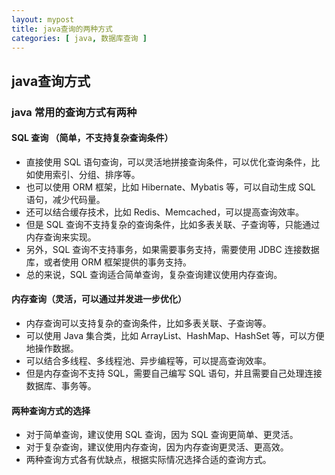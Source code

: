 ```yaml
---
layout: mypost
title: java查询的两种方式
categories: [ java, 数据库查询 ]
---
```


## java查询方式

### java 常用的查询方式有两种

#### SQL 查询 （简单，不支持复杂查询条件）

- 直接使用 SQL 语句查询，可以灵活地拼接查询条件，可以优化查询条件，比如使用索引、分组、排序等。
- 也可以使用 ORM 框架，比如 Hibernate、Mybatis 等，可以自动生成 SQL 语句，减少代码量。
- 还可以结合缓存技术，比如 Redis、Memcached，可以提高查询效率。
- 但是 SQL 查询不支持复杂的查询条件，比如多表关联、子查询等，只能通过内存查询来实现。
- 另外，SQL 查询不支持事务，如果需要事务支持，需要使用 JDBC 连接数据库，或者使用 ORM 框架提供的事务支持。
- 总的来说，SQL 查询适合简单查询，复杂查询建议使用内存查询。

#### 内存查询（灵活，可以通过并发进一步优化）

- 内存查询可以支持复杂的查询条件，比如多表关联、子查询等。
- 可以使用 Java 集合类，比如 ArrayList、HashMap、HashSet 等，可以方便地操作数据。
- 可以结合多线程、多线程池、异步编程等，可以提高查询效率。
- 但是内存查询不支持 SQL，需要自己编写 SQL 语句，并且需要自己处理连接数据库、事务等。

#### 两种查询方式的选择

- 对于简单查询，建议使用 SQL 查询，因为 SQL 查询更简单、更灵活。
- 对于复杂查询，建议使用内存查询，因为内存查询更灵活、更高效。
- 两种查询方式各有优缺点，根据实际情况选择合适的查询方式。

